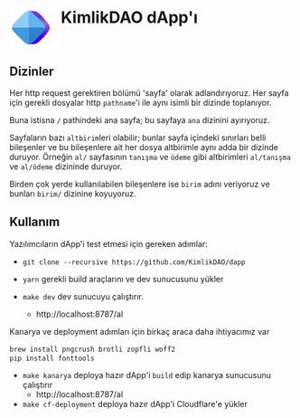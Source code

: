 <h1><img src="birim/logo.svg" align="top">KimlikDAO dApp'ı</a></h1>

## Dizinler
Her http request gerektiren bölümü 'sayfa' olarak adlandırıyoruz.
Her sayfa için gerekli dosyalar http `pathname`'i ile aynı isimli
bir dizinde toplanıyor.

Buna istisna `/` pathindeki ana sayfa; bu sayfaya `ana` dizinini
ayırıyoruz.

Sayfaların bazı `altbirim`leri olabilir; bunlar sayfa içindeki sınırları belli
bileşenler ve bu bileşenlere ait her dosya altbirimle aynı adda bir dizinde
duruyor. Örneğin `al/` sayfasının `tanışma` ve `ödeme` gibi altbirimleri
`al/tanışma` ve `al/ödeme` dizininde duruyor.

Birden çok yerde kullanılabilen bileşenlere ise `birim` adını
veriyoruz ve bunları `birim/` dizinine koyuyoruz.

## Kullanım
Yazılımcıların dApp'i test etmesi için gereken adımlar:
- `git clone --recursive https://github.com/KimlikDAO/dapp`

- `yarn` gerekli build araçlarını ve dev sunucusunu yükler

- `make dev` dev sunucuyu çalıştırır.
    - http://localhost:8787/al

Kanarya ve deployment adımları için birkaç araca daha ihtiyacımız var
```shell
brew install pngcrush brotli zopfli woff2
pip install fonttools
```
- `make kanarya` deploya hazır dApp'i `build` edip kanarya sunucusunu
   çalıştırır
    - http://localhost:8787/al
- `make cf-deployment` deploya hazır dApp'i Cloudflare'e yükler

